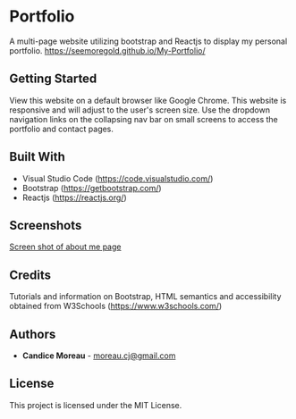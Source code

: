 # Portfolio
A multi-page website utilizing bootstrap and Reactjs to display my personal portfolio.
https://seemoregold.github.io/My-Portfolio/

## Getting Started

View this website on a default browser like Google Chrome. This website is responsive and will adjust to the user's screen size. Use the dropdown navigation links on the collapsing nav bar on small screens to access the portfolio and contact pages.


## Built With

* Visual Studio Code (https://code.visualstudio.com/)
* Bootstrap (https://getbootstrap.com/)
* Reactjs (https://reactjs.org/)

## Screenshots
[Screen shot of about me page](../../src/img/screenshot.png "Index screen shot")

## Credits

Tutorials and information on Bootstrap, HTML semantics and accessibility obtained from W3Schools (https://www.w3schools.com/)

## Authors

* **Candice Moreau** - moreau.cj@gmail.com


## License

This project is licensed under the MIT License.

